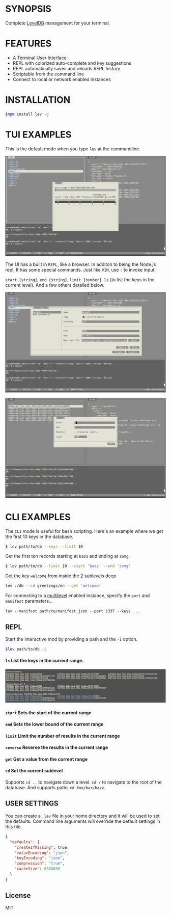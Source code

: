 # SYNOPSIS
Complete [LevelDB][0] management for your terminal.

# FEATURES
- A Terminal User Interface
- REPL with colorized auto-complete and key suggestions
- REPL automatically saves and reloads REPL history
- Scriptable from the command line
- Connect to local or network enabled instances

# INSTALLATION
```bash
$npm install lev -g
```

# TUI EXAMPLES
This is the default mode when you type `lev` at the commandline.

![img](/doc/1.png)

The UI has a built in `REPL`, like a browser. In additon to being
the Node.js repl, It has some special commands. Just like `VIM`, 
use `:` to invoke input.

`start [string]`, `end [string]`, `limit [number]`, `ls` (to list 
the keys in the current level). And a few others detailed below.

![img](/doc/2.png)

![img](/doc/3.png)


# CLI EXAMPLES
The `CLI` mode is useful for bash scripting. Here's an example 
where we get the first 10 keys in the database.

```bash
$ lev path/to/db --keys --limit 10
```

Get the first ten records starting at `bazz` and ending at `zomg`.
```bash
$ lev path/to/db --limit 10 --start 'bazz' --end 'zomg'
```

Get the key `welcome` from inside the 2 sublevels deep
```bash
lev ./db --cd greetings/en --get 'welcome'
```

For connecting to a [multilevel][1] enabled instance, specify the 
`port` and `manifest` parameters...

`lev --manifest path/to/manifest.json --port 1337 --keys ...`

## REPL

Start the interactive mod by providing a path and the `-i` option.
```bash
$lev path/to/db -i
```

#### `ls` List the keys in the current range.

![img](/doc/4.png)

#### `start` Sets the start of the current range

#### `end` Sets the lower bound of the current range

#### `limit` Limit the number of results in the current range

#### `reverse` Reverse the results in the current range

#### `get` Get a value from the current range

#### `cd` Set the current sublevel

Supports `cd ..` to navigate down a level. `cd /` to navigate to the 
root of the database. And supports paths `cd foo/bar/bazz`.

## USER SETTINGS
You can create a `.lev` file in your home directory and it will be used 
to set the defaults. Command line arguments will override the default 
settings in this file.

```json
{
  "defaults": {
    "createIfMissing": true,
    "valueEncoding": "json",
    "keyEncoding": "json",
    "compression": "true",
    "cacheSize": 8388608
  }
}
```

[0]:https://github.com/rvagg/node-levelup
[1]:https://github.com/juliangruber/multilevel

## License
MIT
